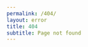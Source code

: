 ```yaml
---
permalink: /404/
layout: error
title: 404
subtitle: Page not found
---
```

<div id="additional-404-message" />

<script>
(function(){
var redirectMessage = function( newPath, pathname, remainingDelay ) {
	return (
		'No page found.<br />' +
		'Automatically redirecting to <a href="' + newPath + '">' + pathname + '</a> ' +
		'in ' + remainingDelay + ' seconds.'
	);
};

var path = document.location;
var parentPath = path
	.pathname
	.replace( /\/$/, '' ) // remove trailing slash
	.split( '/' )         // separate into path components
	.slice( 0, -1 )       // remove the last one
	.join( '/' );         // rejoin to the parent path

var nextLocation = [
	path.origin,          // e.g. https://useiti.doi.gov/
	parentPath,           // parent of page path or /
	path.search,          // ?query=terms&args=14
	path.hash             // #someModifier
].join( '' );

// If we aren't already at a root-level page
// then redirect to the parent after a short
// explanatory delay
var additionalMessage = document.getElementById( 'additional-404-message' );
var countDown = function( seconds ) {
	if ( 0 === seconds ) {
		document.location.replace( nextLocation );
	}

	additionalMessage.innerHTML = redirectMessage( nextLocation, parentPath || '/', seconds );
	setTimeout( countDown.bind( this, seconds - 1 ), 1000 );
}

countDown( 5 );
})();
</script>
